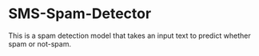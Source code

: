 # SMS-Spam-Detector
This is a spam detection model that takes an input text to predict whether spam or not-spam.
